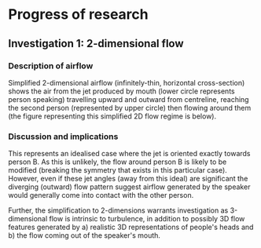 # Progress of research
## Investigation 1: 2-dimensional flow
### Description of airflow
Simplified 2-dimensional airflow (infinitely-thin, horizontal cross-section) shows the air from the jet produced by mouth (lower circle represents person speaking) travelling upward and outward from centreline, reaching the second person (represented by upper circle) then flowing around them (the figure representing this simplified 2D flow regime is below).

### Discussion and implications
This represents an idealised case where the jet is oriented exactly towards person B. As this is unlikely, the flow around person B is likely to be modified (breaking the symmetry that exists in this particular case). However, even if these jet angles (away from this ideal) are significant the diverging (outward) flow pattern suggest airflow generated by the speaker would generally come into contact with the other person. 

Further, the simplification to 2-dimensions warrants investigation as 3-dimensional flow is intrinsic to turbulence, in addition to possibly 3D flow features generated by a) realistic 3D representations of people's heads and b) the flow coming out of the speaker's mouth. 
